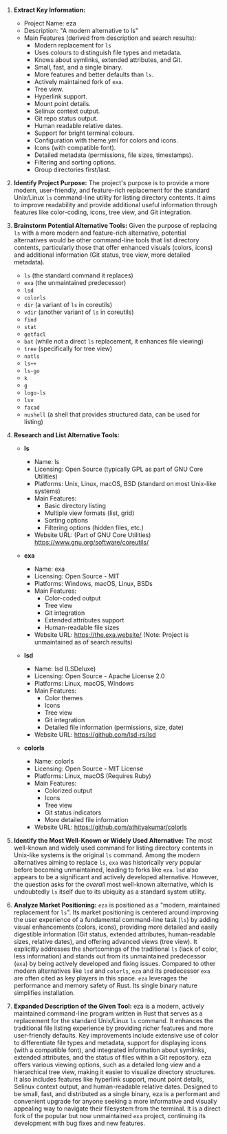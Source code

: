 1.  **Extract Key Information:**
    *   Project Name: eza
    *   Description: "A modern alternative to ls"
    *   Main Features (derived from description and search results):
        *   Modern replacement for `ls`
        *   Uses colours to distinguish file types and metadata.
        *   Knows about symlinks, extended attributes, and Git.
        *   Small, fast, and a single binary.
        *   More features and better defaults than `ls`.
        *   Actively maintained fork of `exa`.
        *   Tree view.
        *   Hyperlink support.
        *   Mount point details.
        *   Selinux context output.
        *   Git repo status output.
        *   Human readable relative dates.
        *   Support for bright terminal colours.
        *   Configuration with theme.yml for colors and icons.
        *   Icons (with compatible font).
        *   Detailed metadata (permissions, file sizes, timestamps).
        *   Filtering and sorting options.
        *   Group directories first/last.

2.  **Identify Project Purpose:**
    The project's purpose is to provide a more modern, user-friendly, and feature-rich replacement for the standard Unix/Linux `ls` command-line utility for listing directory contents. It aims to improve readability and provide additional useful information through features like color-coding, icons, tree view, and Git integration.

3.  **Brainstorm Potential Alternative Tools:**
    Given the purpose of replacing `ls` with a more modern and feature-rich alternative, potential alternatives would be other command-line tools that list directory contents, particularly those that offer enhanced visuals (colors, icons) and additional information (Git status, tree view, more detailed metadata).
    *   `ls` (the standard command it replaces)
    *   `exa` (the unmaintained predecessor)
    *   `lsd`
    *   `colorls`
    *   `dir` (a variant of `ls` in coreutils)
    *   `vdir` (another variant of `ls` in coreutils)
    *   `find`
    *   `stat`
    *   `getfacl`
    *   `bat` (while not a direct `ls` replacement, it enhances file viewing)
    *   `tree` (specifically for tree view)
    *   `natls`
    *   `ls++`
    *   `ls-go`
    *   `k`
    *   `g`
    *   `logo-ls`
    *   `lsv`
    *   `facad`
    *   `nushell` (a shell that provides structured data, can be used for listing)

4.  **Research and List Alternative Tools:**

    *   **ls**
        *   Name: ls
        *   Licensing: Open Source (typically GPL as part of GNU Core Utilities)
        *   Platforms: Unix, Linux, macOS, BSD (standard on most Unix-like systems)
        *   Main Features:
            *   Basic directory listing
            *   Multiple view formats (list, grid)
            *   Sorting options
            *   Filtering options (hidden files, etc.)
        *   Website URL: (Part of GNU Core Utilities) https://www.gnu.org/software/coreutils/

    *   **exa**
        *   Name: exa
        *   Licensing: Open Source - MIT
        *   Platforms: Windows, macOS, Linux, BSDs
        *   Main Features:
            *   Color-coded output
            *   Tree view
            *   Git integration
            *   Extended attributes support
            *   Human-readable file sizes
        *   Website URL: https://the.exa.website/ (Note: Project is unmaintained as of search results)

    *   **lsd**
        *   Name: lsd (LSDeluxe)
        *   Licensing: Open Source - Apache License 2.0
        *   Platforms: Linux, macOS, Windows
        *   Main Features:
            *   Color themes
            *   Icons
            *   Tree view
            *   Git integration
            *   Detailed file information (permissions, size, date)
        *   Website URL: https://github.com/lsd-rs/lsd

    *   **colorls**
        *   Name: colorls
        *   Licensing: Open Source - MIT License
        *   Platforms: Linux, macOS (Requires Ruby)
        *   Main Features:
            *   Colorized output
            *   Icons
            *   Tree view
            *   Git status indicators
            *   More detailed file information
        *   Website URL: https://github.com/athityakumar/colorls

5.  **Identify the Most Well-Known or Widely Used Alternative:**
    The most well-known and widely used command for listing directory contents in Unix-like systems is the original `ls` command. Among the modern alternatives aiming to replace `ls`, `exa` was historically very popular before becoming unmaintained, leading to forks like `eza`. `lsd` also appears to be a significant and actively developed alternative. However, the question asks for the *overall* most well-known alternative, which is undoubtedly `ls` itself due to its ubiquity as a standard system utility.

6.  **Analyze Market Positioning:**
    `eza` is positioned as a "modern, maintained replacement for `ls`". Its market positioning is centered around improving the user experience of a fundamental command-line task (`ls`) by adding visual enhancements (colors, icons), providing more detailed and easily digestible information (Git status, extended attributes, human-readable sizes, relative dates), and offering advanced views (tree view). It explicitly addresses the shortcomings of the traditional `ls` (lack of color, less information) and stands out from its unmaintained predecessor (`exa`) by being actively developed and fixing issues. Compared to other modern alternatives like `lsd` and `colorls`, `eza` and its predecessor `exa` are often cited as key players in this space. `eza` leverages the performance and memory safety of Rust. Its single binary nature simplifies installation.

7.  **Expanded Description of the Given Tool:**
    eza is a modern, actively maintained command-line program written in Rust that serves as a replacement for the standard Unix/Linux `ls` command. It enhances the traditional file listing experience by providing richer features and more user-friendly defaults. Key improvements include extensive use of color to differentiate file types and metadata, support for displaying icons (with a compatible font), and integrated information about symlinks, extended attributes, and the status of files within a Git repository. eza offers various viewing options, such as a detailed long view and a hierarchical tree view, making it easier to visualize directory structures. It also includes features like hyperlink support, mount point details, Selinux context output, and human-readable relative dates. Designed to be small, fast, and distributed as a single binary, eza is a performant and convenient upgrade for anyone seeking a more informative and visually appealing way to navigate their filesystem from the terminal. It is a direct fork of the popular but now unmaintained `exa` project, continuing its development with bug fixes and new features.